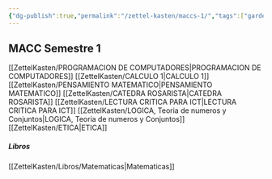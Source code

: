 ```yaml
---
{"dg-publish":true,"permalink":"/zettel-kasten/maccs-1/","tags":["gardenEntry"]}
---
```



## MACC Semestre 1
[[ZettelKasten/PROGRAMACION DE COMPUTADORES\|PROGRAMACION DE COMPUTADORES]]
[[ZettelKasten/CALCULO 1\|CALCULO 1]]
[[ZettelKasten/PENSAMIENTO MATEMATICO\|PENSAMIENTO MATEMATICO]]
[[ZettelKasten/CATEDRA ROSARISTA\|CATEDRA ROSARISTA]]
[[ZettelKasten/LECTURA CRITICA PARA ICT\|LECTURA CRITICA PARA ICT]]
[[ZettelKasten/LOGICA, Teoria de numeros y Conjuntos\|LOGICA, Teoria de numeros y Conjuntos]]
[[ZettelKasten/ETICA\|ETICA]]
##### Libros
[[ZettelKasten/Libros/Matematicas\|Matematicas]]